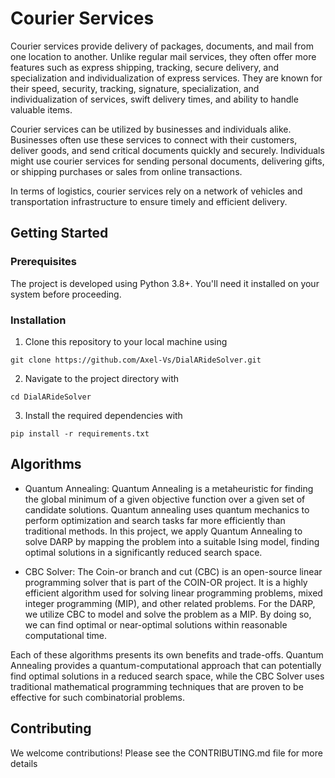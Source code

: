 # Courier Services
Courier services provide delivery of packages, documents, and mail from one location to another. Unlike regular mail services, they often offer more features such as express shipping, tracking, secure delivery, and specialization and individualization of express services. They are known for their speed, security, tracking, signature, specialization, and individualization of services, swift delivery times, and ability to handle valuable items. <br>

Courier services can be utilized by businesses and individuals alike. Businesses often use these services to connect with their customers, deliver goods, and send critical documents quickly and securely. Individuals might use courier services for sending personal documents, delivering gifts, or shipping purchases or sales from online transactions.<br>

In terms of logistics, courier services rely on a network of vehicles and transportation infrastructure to ensure timely and efficient delivery. <br>

## Getting Started
### Prerequisites
The project is developed using Python 3.8+. You'll need it installed on your system before proceeding.

### Installation
1. Clone this repository to your local machine using
```{bash}
git clone https://github.com/Axel-Vs/DialARideSolver.git
```

2. Navigate to the project directory with
```{bash}
cd DialARideSolver
```

3. Install the required dependencies with
```{bash}
pip install -r requirements.txt
``` 


## Algorithms
* Quantum Annealing: Quantum Annealing is a metaheuristic for finding the global minimum of a given objective function over a given set of candidate solutions. Quantum annealing uses quantum mechanics to perform optimization and search tasks far more efficiently than traditional methods. In this project, we apply Quantum Annealing to solve DARP by mapping the problem into a suitable Ising model, finding optimal solutions in a significantly reduced search space. <br>

* CBC Solver: The Coin-or branch and cut (CBC) is an open-source linear programming solver that is part of the COIN-OR project. It is a highly efficient algorithm used for solving linear programming problems, mixed integer programming (MIP), and other related problems. For the DARP, we utilize CBC to model and solve the problem as a MIP. By doing so, we can find optimal or near-optimal solutions within reasonable computational time. <br>

Each of these algorithms presents its own benefits and trade-offs. Quantum Annealing provides a quantum-computational approach that can potentially find optimal solutions in a reduced search space, while the CBC Solver uses traditional mathematical programming techniques that are proven to be effective for such combinatorial problems.


## Contributing
We welcome contributions! Please see the CONTRIBUTING.md file for more details




